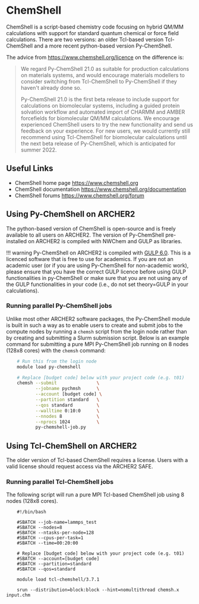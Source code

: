 # ChemShell

ChemShell is a script-based chemistry code focusing on hybrid QM/MM
calculations with support for standard quantum chemical or force field
calculations. There are two versions: an older Tcl-based version
Tcl-ChemShell and a more recent python-based version Py-ChemShell.

The advice from <https://www.chemshell.org/licence> on the difference
is:

> We regard Py-ChemShell 21.0 as suitable for production calculations on 
> materials systems, and would encourage materials modellers to consider 
> switching from Tcl-ChemShell to Py-ChemShell if they haven't already 
> done so.
> 
> Py-ChemShell 21.0 is the first beta release to include support for 
> calculations on biomolecular systems, including a guided protein solvation 
> workflow and automated import of CHARMM and AMBER forcefields for 
> biomolecular QM/MM calculations. We encourage experienced ChemShell users 
> to try the new functionality and send us feedback on your experience. For 
> new users, we would currently still recommend using Tcl-ChemShell for 
> biomolecular calculations until the next beta release of Py-ChemShell, 
> which is anticipated for summer 2022.

## Useful Links

  - ChemShell home page <https://www.chemshell.org>
  - ChemShell documentation <https://www.chemshell.org/documentation>
  - ChemShell forums <https://www.chemshell.org/forum>

## Using Py-ChemShell on ARCHER2

The python-based version of ChemShell is open-source and is freely
available to all users on ARCHER2. The version of Py-ChemShell 
pre-installed on ARCHER2 is compiled with NWChem and GULP as 
libraries.

!!! warning
    Py-ChemShell on ARCHER2 is compiled with 
    [GULP 6.0](http://gulp.curtin.edu.au/gulp/). This is a licenced 
    software that is free to use for academics. If you are not an 
    academic user (or if you are using Py-ChemShell for non-academic 
    work), please ensure that you have the correct GULP licence before 
    using GULP functionalities in py-ChemShell or make sure that you 
    are not using any of the GULP functionalities in your code (i.e., 
    do not set theory=GULP in your calculations).

### Running parallel Py-ChemShell jobs

Unlike most other ARCHER2 software packages, the Py-ChemShell module is built 
in such a way as to enable users to create and submit jobs to the compute 
nodes by running a `chemsh` script from the login node rather than by creating 
and submitting a Slurm submission script. Below is an example command for 
submitting a pure MPI Py-ChemShell job running on 8 nodes (128x8 cores) with 
the `chemsh` command:

```bash
    # Run this from the login node
    module load py-chemshell

    # Replace [budget code] below with your project code (e.g. t01)
    chemsh --submit               \
           --jobname pychmsh      \
           --account [budget code] \
           --partition standard   \
           --qos standard         \
           --walltime 0:10:0      \
           --nnodes 8             \
           --nprocs 1024          \ 
           py-chemshell-job.py
```

## Using Tcl-ChemShell on ARCHER2

The older version of Tcl-based ChemShell requires a license. Users with
a valid license should request access via the ARCHER2 SAFE.

### Running parallel Tcl-ChemShell jobs

The following script will run a pure MPI Tcl-based ChemShell job using 8 
nodes (128x8 cores).

```
    #!/bin/bash

    #SBATCH --job-name=lammps_test
    #SBATCH --nodes=8
    #SBATCH --ntasks-per-node=128
    #SBATCH --cpus-per-task=1
    #SBATCH --time=00:20:00

    # Replace [budget code] below with your project code (e.g. t01)
    #SBATCH --account=[budget code] 
    #SBATCH --partition=standard
    #SBATCH --qos=standard

    module load tcl-chemshell/3.7.1

    srun --distribution=block:block --hint=nomultithread chemsh.x input.chm
```
